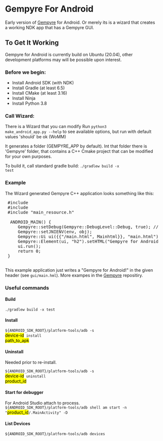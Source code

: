 # Gempyre For Android

Early version of [Gempyre](https://github.com/mmertama/Gempyre) for Android.
Or merely its is a wizard that creates a working NDK app that has a Gempyre GUI.

## To Get It Working

Gempyre for Android is currently build on Ubuntu (20.04),
other development platforms may will be possible upon interest.

### Before we begin:
* Install Android SDK (with NDK)
* Install Gradle (at least 6.5)
* Install CMake (at least 3.16)
* Install Ninja 
* Install Python 3.8

### Call Wizard:
 There is a Wizard that you can modify
 Run <code>python3 make_android_app.py --help</code>
 to see available options, but run with default values
 'should' be ok (WoMM)
 
 It generates a folder (GEMPYRE_APP by default).
 Int that folder there is 'Gempyre' folder, that contains a
 C++ Cmake project that can be modified for your own purposes.
 
 To build it, call standard gradle build:
 <code>./gradlew build -x test</code>
 
 ### Example
 The Wizard generated Gempyre C++ application looks something like this:
 <pre>
 #include <jni.h>
 #include <gempyre.h>
 #include "main_resource.h"
   
  ANDROID_MAIN() {
     Gempyre::setDebug(Gempyre::DebugLevel::Debug, true); // true shall use syslog, that in android is logcat!
     Gempyre::setJNIENV(env, obj);
     Gempyre::Ui ui({{"/main.html", Mainhtml}}, "main.html");
     Gempyre::Element(ui, "h2").setHTML("Gempyre for Android!");
     ui.run();
     return 0;
 }
 </pre>
  
 This example application just writes a "Gempyre for Android!" in the given header (see <code>gui/main.hml</code>). More exampes in the [Gempyre](https://github.com/mmertama/Gempyre) repositiry.   
 
 ### Useful commands
 #### Build
 <code>./gradlew build -x test</code>
 #### Install
 <code>${ANDROID_SDK_ROOT}/platform-tools/adb -s </code><mark>device-id</mark><code> install </code><mark>path_to_apk</mark></code>
 #### Uninstall
 Needed prior to re-install. </br>
 <code> ${ANDROID_SDK_ROOT}/platform-tools/adb -s </code><mark>device-id</mark><code> uninstall </code><mark>product_id</mark> </code>
 #### Start for debugger
 For Android Studio attach to process. </br>
 <code>${ANDROID_SDK_ROOT}/platform-tools/adb shell am start -n "</code><mark>product_id</mark><code>/.MainActivity" -D</code>
 #### List Devices
 <code>${ANDROID_SDK_ROOT}/platform-tools/adb devices</code>
  
      



